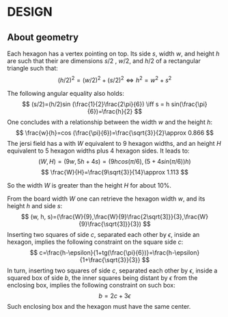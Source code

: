 # DESIGN

## About geometry

Each hexagon has a vertex pointing on top. Its side $s$, width $w$, and height $h$ are such that their are dimensions $s/2$ , $w/2$, and $h/2$ of a rectangular triangle such that:
$$
(h/2)^2=(w/2)^2+(s/2)^2 \iff h^2=w^2+s^2
$$

The following angular equality also holds:
$$
(s/2)=(h/2)sin (\frac{1}{2}\frac{2\pi}{6}) \iff s = h sin(\frac{\pi}{6})=\frac{h}{2}
$$
One concludes with a relationship between the width $w$ and the height $h$:
$$
\frac{w}{h}=cos (\frac{\pi}{6})=\frac{\sqrt{3}}{2}\approx 0.866
$$
The jersi field has a with $W$ equivalent to 9 hexagon widths, and an height $H$ equivalent to 5 hexagon widths plus 4 hexagon sides. It leads to:
$$
(W, H)=(9w, 5h+4s)=(9hcos(\pi/6),(5+4sin(\pi/6))h)
$$
$$
\frac{W}{H}=\frac{9\sqrt{3}}{14}\approx 1.113
$$

So the width $W$ is greater than the height $H$ for about 10%.

From the board width $W$ one can retrieve the hexagon width $w$, and its height $h$ and side $s$:
$$
(w, h, s)=(\frac{W}{9},\frac{W}{9}\frac{2\sqrt{3]}}{3},\frac{W}{9}\frac{\sqrt{3]}}{3})
$$
Inserting two squares of side $c$, separated each other by $\epsilon$, inside an hexagon, implies the following constraint on the square side $c$:
$$
c=\frac{h-\epsilon}{1+tg(\frac{\pi}{6})}=\frac{h-\epsilon}{1+\frac{\sqrt{3}}{3}}
$$
In turn, inserting two squares of side $c$, separated each other by $\epsilon$, inside a squared box of side $b$, the inner squares being distant by $\epsilon$ from the enclosing box, implies the following constraint on such box:
$$
b=2c+3\epsilon
$$
Such enclosing box and the hexagon must have the same center.